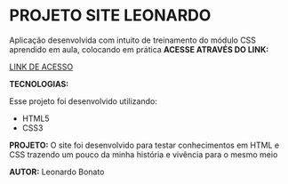 
# PROJETO SITE LEONARDO

Aplicação desenvolvida com intuito de treinamento do módulo CSS aprendido em aula, colocando em prática
**ACESSE ATRAVÉS DO LINK:**

[LINK DE ACESSO](https://leonardobonato.github.io/segundoprojeto/)


**TECNOLOGIAS:**

Esse projeto foi desenvolvido utilizando: 
- HTML5
- CSS3


**PROJETO:**
O site foi desenvolvido para testar conhecimentos em HTML e CSS trazendo um pouco da minha história e vivência para o mesmo meio

**AUTOR:** Leonardo Bonato

